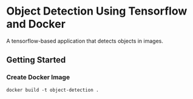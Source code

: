 # Object Detection Using Tensorflow and Docker

A tensorflow-based application that detects objects in images.


## Getting Started

### Create Docker Image

```
docker build -t object-detection .
```

